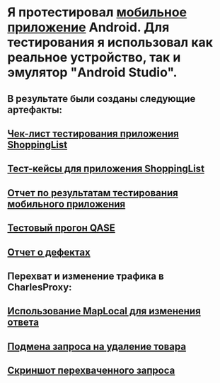 # Я протестировал [мобильное приложение](https://drive.google.com/file/d/110d3OAEuPAxLiIxXXdiS3EoU0y9pQHAY/view?usp=drive_link) Android. Для тестирования я использовал как реальное устройство, так и эмулятор "Android Studio".
## В результате были созданы следующие артефакты:
## [Чек-лист тестирования приложения ShoppingList](https://docs.google.com/spreadsheets/d/1e6jkqJxX3I_ZkmFF2qZ38Xfwn9dr6bzuavtgiIGdLOk/edit?gid=1092751510#gid=1092751510)
## [Тест-кейсы для приложения ShoppingList](https://github.com/PetrGladkikh/mobile/blob/main/QASE%20ShoppingList.pdf)
## [Отчет по результатам тестирования мобильного приложения](https://docs.google.com/document/d/18mpzvT8Rr6E5wXqlBdqKTjonBsIzAgVY/edit)
## [Тестовый прогон QASE](https://github.com/PetrGladkikh/mobile/blob/main/ShoppingList%20Test%20Run%20-%20Gladkikh.pdf)
## [Отчет о дефектах](https://github.com/PetrGladkikh/mobile/blob/main/Issues%20ShoppingList%20Gladkikh.xlsx)

## Перехват и изменение трафика в CharlesProxy:

## [Использование MapLocal для изменения ответа](https://github.com/PetrGladkikh/mobile/blob/main/%D0%98%D1%81%D0%BF%D0%BE%D0%BB%D1%8C%D0%B7%D0%BE%D0%B2%D0%B0%D0%BD%D0%B8%D0%B5%20Map%20Local%20%20%D0%B4%D0%BB%D1%8F%20%D0%B8%D0%B7%D0%BC%D0%B5%D0%BD%D0%B5%D0%BD%D0%B8%D1%8F%20%D0%BE%D1%82%D0%B2%D0%B5%D1%82%D0%B0.mp4)
## [Подмена запроса на удаление товара](https://github.com/PetrGladkikh/mobile/blob/main/%D0%9F%D0%BE%D0%B4%D0%BC%D0%B5%D0%BD%D0%B0%20%D0%B7%D0%B0%D0%BF%D1%80%D0%BE%D1%81%D0%B0%20%D0%BD%D0%B0%20%D1%83%D0%B4%D0%B0%D0%BB%D0%B5%D0%BD%D0%B8%D0%B5%20%D1%82%D0%BE%D0%B2%D0%B0%D1%80%D0%B0.mp4)
## [Скриншот перехваченного запроса](https://github.com/PetrGladkikh/mobile/blob/main/%D0%A1%D0%BA%D1%80%D0%B8%D0%BD%D1%88%D0%BE%D1%82%20%D0%BF%D0%B5%D1%80%D0%B5%D1%85%D0%B2%D0%B0%D1%87%D0%B5%D0%BD%D0%BD%D0%BE%D0%B3%D0%BE%20%D0%B7%D0%B0%D0%BF%D1%80%D0%BE%D1%81%D0%B0.png)
